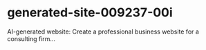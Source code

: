 # generated-site-009237-00i
AI-generated website: Create a professional business website for a consulting firm...
